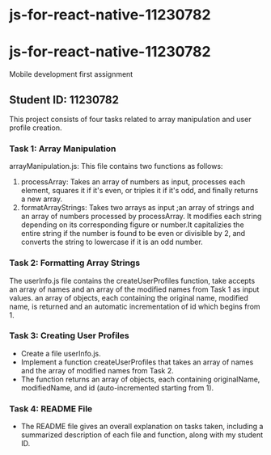 # js-for-react-native-11230782

# js-for-react-native-11230782

Mobile development first assignment

## Student ID: 11230782

This project consists of four tasks related to array manipulation and user profile creation.

### Task 1: Array Manipulation

arrayManipulation.js: This file contains two functions as follows:

1.  processArray: Takes an array of numbers as input, processes each element, squares it if it's even, or triples it if it's odd, and finally returns a new array.
2.  formatArrayStrings: Takes two arrays as input ;an array of strings and an array of numbers processed by processArray. It modifies each string depending on its corresponding figure or number.It capitalizies the entire string if the number is found to be even or divisible by 2, and converts the string to lowercase if it is an odd number.

### Task 2: Formatting Array Strings

The userInfo.js file contains the createUserProfiles function, take accepts an array of names and an array of the modified names from Task 1 as input values. an array of objects, each containing the original name, modified name, is returned and an automatic incrementation of id which begins from 1.

### Task 3: Creating User Profiles

- Create a file userInfo.js.
- Implement a function createUserProfiles that takes an array of names and the array of modified names from Task 2.
- The function returns an array of objects, each containing originalName, modifiedName, and id (auto-incremented starting from 1).

### Task 4: README File

- The README file gives an overall explanation on tasks taken, including a summarized description of each file and function, along with my student ID.
